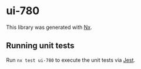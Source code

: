 # ui-780

This library was generated with [Nx](https://nx.dev).

## Running unit tests

Run `nx test ui-780` to execute the unit tests via [Jest](https://jestjs.io).

